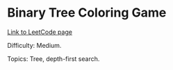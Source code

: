 # Binary Tree Coloring Game

[Link to LeetCode page](https://leetcode.com/problems/binary-tree-coloring-game/)

Difficulty: Medium.

Topics: Tree, depth-first search.
